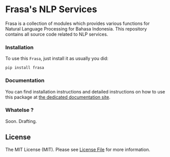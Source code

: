 # Frasa's NLP Services
Frasa is a collection of modules which provides various functions for Natural Language Processing for Bahasa Indonesia. This repository contains all source code related to NLP services.

### Installation
To use this `Frasa`, just install it as usually you did:

```
pip install frasa
```

### Documentation

You can find installation instructions and detailed instructions on how to use this package at [the dedicated documentation site](https://frasa.btekno.id/).

### Whatelse ?

Soon. Drafting.

## License

The MIT License (MIT). Please see [License File](LICENSE.md) for more information.